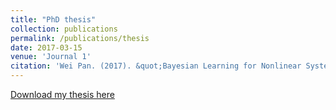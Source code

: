 ```yaml
---
title: "PhD thesis"
collection: publications
permalink: /publications/thesis
date: 2017-03-15
venue: 'Journal 1'
citation: 'Wei Pan. (2017). &quot;Bayesian Learning for Nonlinear System Identification.&quot; <i>Imperial College London</i>. 1(1).'
---
```


[Download my thesis here](http://panweihit.github.io/files/thesis.pdf)
